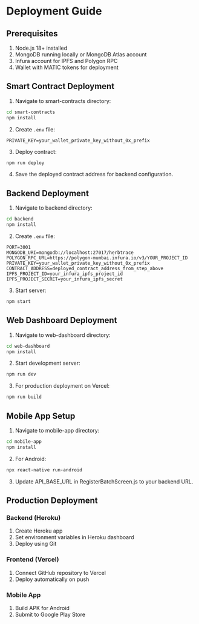 # Deployment Guide

## Prerequisites

1. Node.js 18+ installed
2. MongoDB running locally or MongoDB Atlas account
3. Infura account for IPFS and Polygon RPC
4. Wallet with MATIC tokens for deployment

## Smart Contract Deployment

1. Navigate to smart-contracts directory:
```bash
cd smart-contracts
npm install
```

2. Create `.env` file:
```
PRIVATE_KEY=your_wallet_private_key_without_0x_prefix
```

3. Deploy contract:
```bash
npm run deploy
```

4. Save the deployed contract address for backend configuration.

## Backend Deployment

1. Navigate to backend directory:
```bash
cd backend
npm install
```

2. Create `.env` file:
```
PORT=3001
MONGODB_URI=mongodb://localhost:27017/herbtrace
POLYGON_RPC_URL=https://polygon-mumbai.infura.io/v3/YOUR_PROJECT_ID
PRIVATE_KEY=your_wallet_private_key_without_0x_prefix
CONTRACT_ADDRESS=deployed_contract_address_from_step_above
IPFS_PROJECT_ID=your_infura_ipfs_project_id
IPFS_PROJECT_SECRET=your_infura_ipfs_secret
```

3. Start server:
```bash
npm start
```

## Web Dashboard Deployment

1. Navigate to web-dashboard directory:
```bash
cd web-dashboard
npm install
```

2. Start development server:
```bash
npm run dev
```

3. For production deployment on Vercel:
```bash
npm run build
```

## Mobile App Setup

1. Navigate to mobile-app directory:
```bash
cd mobile-app
npm install
```

2. For Android:
```bash
npx react-native run-android
```

3. Update API_BASE_URL in RegisterBatchScreen.js to your backend URL.

## Production Deployment

### Backend (Heroku)
1. Create Heroku app
2. Set environment variables in Heroku dashboard
3. Deploy using Git

### Frontend (Vercel)
1. Connect GitHub repository to Vercel
2. Deploy automatically on push

### Mobile App
1. Build APK for Android
2. Submit to Google Play Store